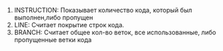1. INSTRUCTION: Показывает количество кода, который был выполнен,либо пропущен
2. LINE: Считает покрытие строк кода.
3. BRANCH: Считает общее кол-во веток, все использованные, либо пропущенные ветки кода
